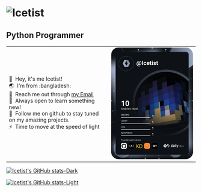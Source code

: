![Icetist](https://user-images.githubusercontent.com/96980054/209646931-503e64aa-e79a-43c4-b6ae-7b65f353798b.png)
==============================

Python Programmer
----------------------
<table>
  <tr>
    <td valign="center">
      <p>
        👋 &nbsp;Hey, it's me Icetist!
        <br/>
        🌏 &nbsp;I'm from :bangladesh:
        <br/>
        📧 &nbsp;Reach me out through <a href="mailto:saahil.alam@gmail.com?subject=Lets Collab!">my Email</a>
        <br/>
        🧠 &nbsp;Always open to learn something new!
        <br/>
        📂 &nbsp;Follow me on github to stay tuned on my amazing projects.
        <br/>
        ⚡ &nbsp;Time to move at the speed of light
      </p>
    </td>
    <td>
      <a href="https://app.daily.dev/Icetist"><img src="https://github.com/Icetist/icetist/blob/main/devcard.svg" width="400" alt="Icetist's Dev Card"/></a>
    </td>
  </tr>
</table>


[![Icetist's GitHub stats-Dark](https://github-readme-stats.vercel.app/api?username=Icetist&show_icons=true&theme=dark#gh-dark-mode-only)](https://github.com/Icetist/github-readme-stats#gh-dark-mode-only)

[![Icetist's GitHub stats-Light](https://github-readme-stats.vercel.app/api?username=Icetist&show_icons=true&theme=default#gh-light-mode-only)](https://github.com/Icetist/github-readme-stats#gh-light-mode-only)

